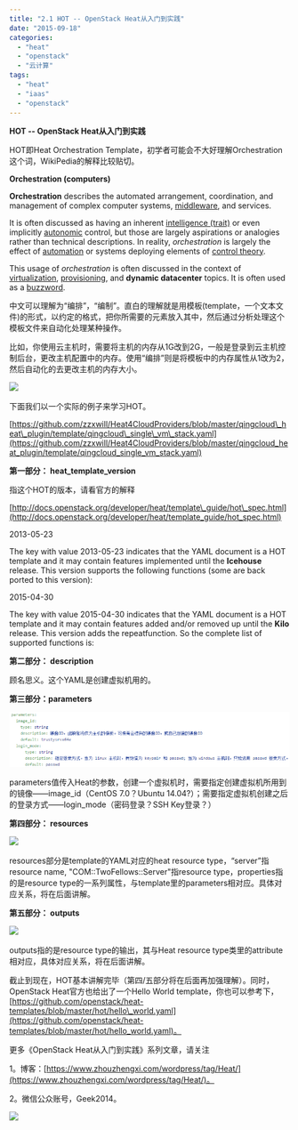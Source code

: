 ```yaml
---
title: "2.1 HOT -- OpenStack Heat从入门到实践"
date: "2015-09-18"
categories: 
  - "heat"
  - "openstack"
  - "云计算"
tags: 
  - "heat"
  - "iaas"
  - "openstack"
---
```


**HOT -- OpenStack Heat从入门到实践**

HOT即Heat Orchestration Template，初学者可能会不大好理解Orchestration这个词，WikiPedia的解释比较贴切。

**Orchestration (computers)** 

**Orchestration** describes the automated arrangement, coordination, and management of complex computer systems, [middleware](dict://key.317097B6E814E043839A3467BA8F4CCE/middleware), and services.

It is often discussed as having an inherent [intelligence (trait)](dict://key.317097B6E814E043839A3467BA8F4CCE/intelligence%20%28trait%29) or even implicitly [autonomic](dict://key.317097B6E814E043839A3467BA8F4CCE/autonomic) control, but those are largely aspirations or analogies rather than technical descriptions. In reality, _orchestration_ is largely the effect of [automation](dict://key.317097B6E814E043839A3467BA8F4CCE/automation) or systems deploying elements of [control theory](dict://key.317097B6E814E043839A3467BA8F4CCE/control%20theory).

This usage of _orchestration_ is often discussed in the context of [virtualization](dict://key.317097B6E814E043839A3467BA8F4CCE/virtualization), [provisioning](dict://key.317097B6E814E043839A3467BA8F4CCE/provisioning), and **dynamic datacenter** topics. It is often used as a [buzzword](dict://key.317097B6E814E043839A3467BA8F4CCE/buzzword).

中文可以理解为“编排”，“编制”。直白的理解就是用模板(template，一个文本文件)的形式，以约定的格式，把你所需要的元素放入其中，然后通过分析处理这个模板文件来自动化处理某种操作。

比如，你使用云主机时，需要将主机的内存从1G改到2G，一般是登录到云主机控制后台，更改主机配置中的内存。使用“编排”则是将模板中的内存属性从1改为2，然后自动化的去更改主机的内存大小。

![](images/1442560238.png)

下面我们以一个实际的例子来学习HOT。

[https://github.com/zzxwill/Heat4CloudProviders/blob/master/qingcloud\_heat\_plugin/template/qingcloud\_single\_vm\_stack.yaml](https://github.com/zzxwill/Heat4CloudProviders/blob/master/qingcloud_heat_plugin/template/qingcloud_single_vm_stack.yaml)

**第一部分： **heat\_template\_version****

指这个HOT的版本，请看官方的解释

[http://docs.openstack.org/developer/heat/template\_guide/hot\_spec.html](http://docs.openstack.org/developer/heat/template_guide/hot_spec.html)

2013-05-23

The key with value 2013-05-23 indicates that the YAML document is a HOT template and it may contain features implemented until the **Icehouse** release. This version supports the following functions (some are back ported to this version):

2015-04-30

The key with value 2015-04-30 indicates that the YAML document is a HOT template and it may contain features added and/or removed up until the **Kilo** release. This version adds the repeatfunction. So the complete list of supported functions is:

**第二部分： **description****

顾名思义。这个YAML是创建虚拟机用的。

**第三部分：parameters**

![](images/1442560240.png)

parameters值传入Heat的参数，创建一个虚拟机时，需要指定创建虚拟机所用到的镜像——image\_id（CentOS 7.0？Ubuntu 14.04?）；需要指定虚拟机创建之后的登录方式——login\_mode（密码登录？SSH Key登录？）

**第四部分： **resources****

![](images/1442560242.png)

resources部分是template的YAML对应的heat resource type，“server”指resource name, "COM::TwoFellows::Server"指resource type，properties指的是resource type的一系列属性，与template里的parameters相对应。具体对应关系，将在后面讲解。

**第五部分： **outputs****

![](images/1442560243.png)

outputs指的是resource type的输出，其与Heat resource type类里的attribute相对应，具体对应关系，将在后面讲解。

截止到现在，HOT基本讲解完毕（第四/五部分将在后面再加强理解）。同时，OpenStack Heat官方也给出了一个Hello World template，你也可以参考下，[https://github.com/openstack/heat-templates/blob/master/hot/hello\_world.yaml](https://github.com/openstack/heat-templates/blob/master/hot/hello_world.yaml)。 

更多《OpenStack Heat从入门到实践》系列文章，请关注

1。博客：[https://www.zhouzhengxi.com/wordpress/tag/Heat/](https://www.zhouzhengxi.com/wordpress/tag/Heat/)。

2。微信公众账号，Geek2014。

![](http://mmbiz.qpic.cn/mmbiz/AZ37fib0QltEAJAG0jb8ic7QmjxymctPGm5ll6l5wmX4icfaDnsFUPwJ4Gh7hIb7PcHsQLJicMwSlPqbWGaMAfKFYA/640?wx_fmt=jpeg&wxfrom=5&tp=webp&wx_lazy=1)
